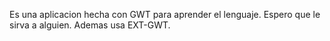 Es una aplicacion hecha con GWT para aprender el lenguaje. Espero que le sirva a alguien. Ademas usa EXT-GWT.